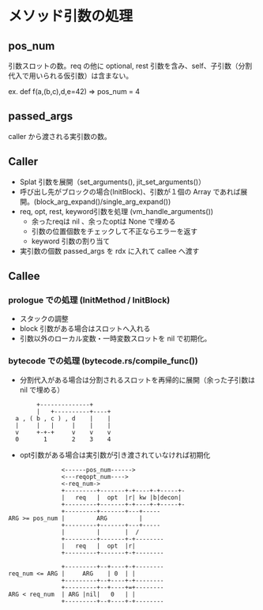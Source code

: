 # メソッド引数の処理

## pos_num

引数スロットの数。req の他に optional, rest 引数を含み、self、子引数（分割代入で用いられる仮引数）は含まない。

ex. def f(a,(b,c),d,e=42) => pos_num = 4

## passed_args

caller から渡される実引数の数。

## Caller

- Splat 引数を展開（set_arguments(), jit_set_arguments()）
- 呼び出し先がブロックの場合(InitBlock)、引数が１個の Array であれば展開。(block_arg_expand()/single_arg_expand())
- req, opt, rest, keyword引数を処理 (vm_handle_arguments())
  - 余ったreqは nil 、余ったoptは None で埋める
  - 引数の位置個数をチェックして不正ならエラーを返す
  - keyword 引数の割り当て
- 実引数の個数 passed_args を rdx に入れて callee へ渡す

## Callee

### prologue での処理 (InitMethod / InitBlock)

- スタックの調整
- block 引数がある場合はスロットへ入れる
- 引数以外のローカル変数・一時変数スロットを nil で初期化。

### bytecode での処理 (bytecode.rs/compile_func())

- 分割代入がある場合は分割されるスロットを再帰的に展開（余った子引数は nil で埋める）

```text
        +--------------+
        |   +----------+----+
  a , ( b , c ) , d    |    |
  |     |   |     |    |    |
  v     +-+-+     v    v    v
  0       1       2    3    4

```

- opt引数がある場合は実引数が引き渡されていなければ初期化

```text
               <------pos_num------>
               <---reqopt_num---->
               <-req_num->
               +---------+-------+-+----+-+-----+-
               |   req   |  opt  |r| kw |b|decon|
               +---------+-------+-+----+-+-----+-
               +---------+-------+---+-----
ARG >= pos_num |         ARG         |
               +---------+-------+---+-----
               |         |       |  /
               +---------+-------+-+--------
               |   req   |  opt  |r|  
               +---------+-------+-+--------

               +---------+--+----+-+--------
req_num <= ARG |     ARG    | 0  | |  
               +---------+--+----+-+--------
               +---------+--+----+=+--------
ARG < req_num  | ARG |nil|   0   | |  
               +---------+--+----+-+--------
```
